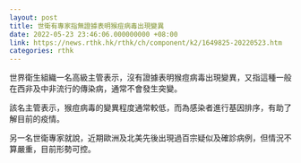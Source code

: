 ```yaml
---
layout: post
title: 世衛有專家指無證據表明猴痘病毒出現變異
date: 2022-05-23 23:46:06.000000000 +08:00
link: https://news.rthk.hk/rthk/ch/component/k2/1649825-20220523.htm
categories: rthk
---
```


世界衛生組織一名高級主管表示，沒有證據表明猴痘病毒出現變異，又指這種一般在西非及中非流行的傳染病，通常不會發生突變。

該名主管表示，猴痘病毒的變異程度通常較低，而為感染者進行基因排序，有助了解目前的疫情。

另一名世衛專家就說，近期歐洲及北美先後出現過百宗疑似及確診病例，但情況不算嚴重，目前形勢可控。
